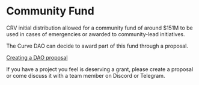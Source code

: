 # Community Fund

CRV initial distribution allowed for a community fund of around $151M to be used in cases of emergencies or awarded to community-lead initiatives.

The Curve DAO can decide to award part of this fund through a proposal.

[Creating a DAO proposal](../../governance/proposals/creating-a-dao-proposal.md)

If you have a project you feel is deserving a grant, please create a proposal or come discuss it with a team member on Discord or Telegram.
